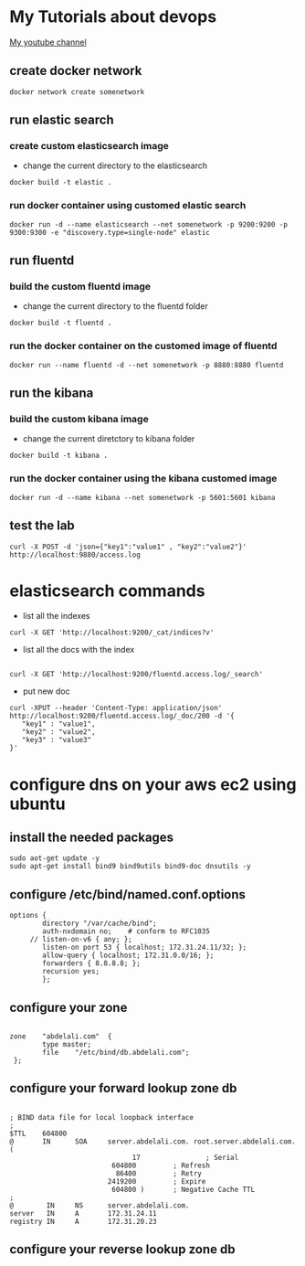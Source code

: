 # My Tutorials about devops

[My youtube channel](https://studio.youtube.com/channel/UCmJ3RnxnLnx-ZfnyE6A5jaA/videos)

## create docker network

```
docker network create somenetwork
```

## run elastic search

### create custom elasticsearch image

- change the current directory to the elasticsearch

```
docker build -t elastic .
```

### run docker container using customed elastic search

```
docker run -d --name elasticsearch --net somenetwork -p 9200:9200 -p 9300:9300 -e "discovery.type=single-node" elastic
```

## run fluentd

### build the custom fluentd image

- change the current directory to the fluentd folder

```
docker build -t fluentd .
```

### run the docker container on the customed image of fluentd

```
docker run --name fluentd -d --net somenetwork -p 8880:8880 fluentd
```

## run the kibana

### build the custom kibana image

- change the current diretctory to kibana folder

```
docker build -t kibana .
```

### run the docker container using the kibana customed image

```
docker run -d --name kibana --net somenetwork -p 5601:5601 kibana
```

## test the lab

```
curl -X POST -d 'json={"key1":"value1" , "key2":"value2"}' http://localhost:9880/access.log
```

# elasticsearch commands

- list all the indexes

```
curl -X GET 'http://localhost:9200/_cat/indices?v'
```

- list all the docs with the index

```

curl -X GET 'http://localhost:9200/fluentd.access.log/_search'

```

- put new doc

```
curl -XPUT --header 'Content-Type: application/json' http://localhost:9200/fluentd.access.log/_doc/200 -d '{
   "key1" : "value1",
   "key2" : "value2",
   "key3" : "value3"
}'
```

# configure dns on your aws ec2 using ubuntu

## install the needed packages

```
sudo aot-get update -y
sudo apt-get install bind9 bind9utils bind9-doc dnsutils -y
```

## configure /etc/bind/named.conf.options

```
options {
        directory "/var/cache/bind";
        auth-nxdomain no;    # conform to RFC1035
     // listen-on-v6 { any; };
        listen-on port 53 { localhost; 172.31.24.11/32; };
        allow-query { localhost; 172.31.0.0/16; };
        forwarders { 8.8.8.8; };
        recursion yes;
        };
```

## configure your zone

```

zone    "abdelali.com"  {
        type master;
        file    "/etc/bind/db.abdelali.com";
 };
```

## configure your forward lookup zone db

```

; BIND data file for local loopback interface
;
$TTL    604800
@       IN      SOA     server.abdelali.com. root.server.abdelali.com. (
                              17                ; Serial
                         604800         ; Refresh
                          86400         ; Retry
                        2419200         ; Expire
                         604800 )       ; Negative Cache TTL
;
@        IN     NS      server.abdelali.com.
server   IN     A       172.31.24.11
registry IN     A       172.31.20.23
```

## configure your reverse lookup zone db
